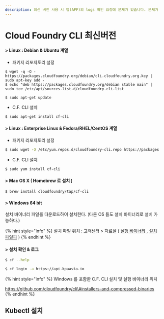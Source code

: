 ```yaml
---
description: 최신 버전 사용 시 앱(APP)의 logs 확인 요청에 문제가 있습니다. 문제가 없어지면 다시 가이드하도록 하겠습니다.
---
```


# Cloud Foundry CLI 최신버전

#### &gt; Linux : Debian & Ubuntu 계열 

* 패키지 리포지토리 설정 

```
$ wget -q -O - https://packages.cloudfoundry.org/debian/cli.cloudfoundry.org.key | sudo apt-key add -
$ echo "deb https://packages.cloudfoundry.org/debian stable main" | sudo tee /etc/apt/sources.list.d/cloudfoundry-cli.list

$ sudo apt-get update
```

* C.F. CLI 설치 

```bash
$ sudo apt-get install cf-cli
```

#### &gt; Linux : Enterprise Linux & Fedora/RHEL/CentOS 계열 

* 패키지 리포지토리 설정 

```bash
$ sudo wget -O /etc/yum.repos.d/cloudfoundry-cli.repo https://packages.cloudfoundry.org/fedora/cloudfoundry-cli.repo
```

* C.F. CLI 설치 

```bash
$ sudo yum install cf-cli
```

#### &gt; Mac OS X \( Homebrew 로 설치 \)

```bash
$ brew install cloudfoundry/tap/cf-cli
```

#### &gt; Windows 64 bit

설치 바이너리 파일를 다운로드하여 설치한다. \(다른 OS 들도 설치 바이너리로 설치 가능하다.\)  

{% hint style="info" %}
설치 파일 위치 : 고객센터 &gt; 자료실 \( [실행 바이너리](http://kr.object.gov-ncloudstorage.com/kpaasta-comm/cf-cli_6.51.0_winx64_20200529033325.zip) ,  [설치 파일파](http://kr.object.gov-ncloudstorage.com/kpaasta-comm/cf-cli-installer_6.51.0_winx64_20200529033353.zip)  \) 
{% endhint %}

#### &gt; 설치 확인 & 로그

```bash
$ cf --help 

$ cf login -a https://api.kpaasta.io 
```

{% hint style="info" %}
Windows 를 포함한 C.F. CLI 설치 및 실행 바이너리 위치 

 https://github.com/cloudfoundry/cli\#installers-and-compressed-binaries
{% endhint %}

## Kubectl 설치

## 

